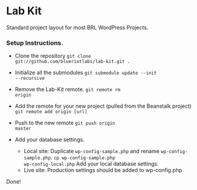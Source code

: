 Lab Kit
=======

Standard project layout for most BRL WordPress Projects.

### Setup Instructions.

* Clone the repository <code>git clone git://github.com/blueriotlabs/lab-kit.git .</code>
* Initialize all the submodules <code>git submodule update --init --recursive</code>
* Remove the Lab-Kit remote. <code>git remote rm origin</code>
* Add the remote for your new project (pulled from the Beanstalk project) <code>git remote add origin [url]</code>
* Push to the new remote <code>git push origin master</code>

* Add your database settings. 
	* Local site: Duplicate <code>wp-config-sample.php</code> and rename <code>wp-config-sample.php</code>. <code>cp wp-config-sample.php wp-config-local.php</code> Add your local database settings. 
	* Live site:  Production settings should be added to wp-config.php
	
Done!